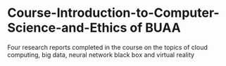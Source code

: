 # Course-Introduction-to-Computer-Science-and-Ethics of BUAA
Four research reports completed in the course on the topics of cloud computing, big data, neural network black box and virtual reality
